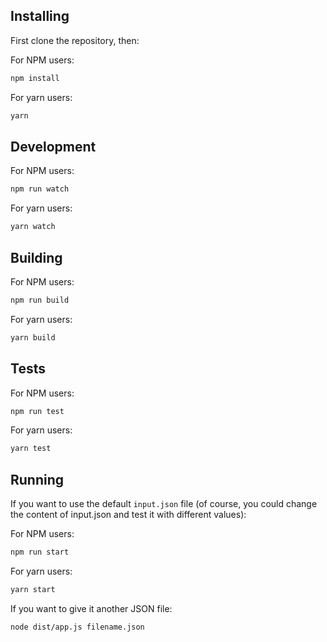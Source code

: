 ## Installing

First clone the repository, then:

For NPM users:

```sh
npm install
```

For yarn users:

```sh
yarn
```

## Development

For NPM users:

```sh
npm run watch
```

For yarn users:

```sh
yarn watch
```

## Building

For NPM users:

```sh
npm run build
```

For yarn users:

```sh
yarn build
```

## Tests

For NPM users:

```sh
npm run test
```

For yarn users:

```sh
yarn test
```

## Running

If you want to use the default `input.json` file (of course, you could change the content of input.json and test it with different values):

For NPM users:

```sh
npm run start
```

For yarn users:

```sh
yarn start
```

If you want to give it another JSON file:

```sh
node dist/app.js filename.json
```
